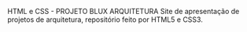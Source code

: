 HTML e CSS - PROJETO BLUX ARQUITETURA
Site de  apresentação de projetos de arquitetura, repositório feito por HTML5 e CSS3.
